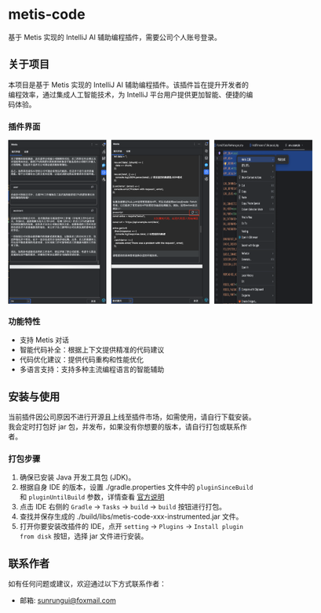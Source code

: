 # metis-code

<!-- Plugin description -->
基于 Metis 实现的 IntelliJ AI 辅助编程插件，需要公司个人账号登录。
<!-- Plugin description end -->

## 关于项目

本项目是基于 Metis 实现的 IntelliJ AI 辅助编程插件。该插件旨在提升开发者的编程效率，通过集成人工智能技术，为 IntelliJ 平台用户提供更加智能、便捷的编码体验。

### 插件界面
<div style="display: flex; gap: 10px;">
  <img alt="img.png" src="img.png" width="200"/>
  <img alt="img_1.png" src="img_1.png" width="200"/>
  <img alt="img_2.png" src="img_2.png" width="200"/>
</div>

### 功能特性
- 支持 Metis 对话
- 智能代码补全：根据上下文提供精准的代码建议
- 代码优化建议：提供代码重构和性能优化
- 多语言支持：支持多种主流编程语言的智能辅助

## 安装与使用
当前插件因公司原因不进行开源且上线至插件市场，如需使用，请自行下载安装。
我会定时打包好 jar 包，并发布，如果没有你想要的版本，请自行打包或联系作者。
### 打包步骤
1. 确保已安装 Java 开发工具包 (JDK)。
2. 根据自身 IDE 的版本，设置 ./gradle.properties 文件中的 `pluginSinceBuild` 和 `pluginUntilBuild` 参数，详情查看 [官方说明](https://plugins.jetbrains.com/docs/intellij/build-number-ranges.html)
3. 点击 IDE 右侧的 `Gradle` -> `Tasks` -> `build` -> `build` 按钮进行打包。
4. 查找并保存生成的 ./build/libs/metis-code-xxx-instrumented.jar 文件。
5. 打开你要安装改插件的 IDE，点开 `setting` -> `Plugins` -> `Install plugin from disk` 按钮，选择 jar 文件进行安装。


## 联系作者
如有任何问题或建议，欢迎通过以下方式联系作者：
- 邮箱: [sunrungui@foxmail.com](mailto:sunrungui@foxmail.com)
